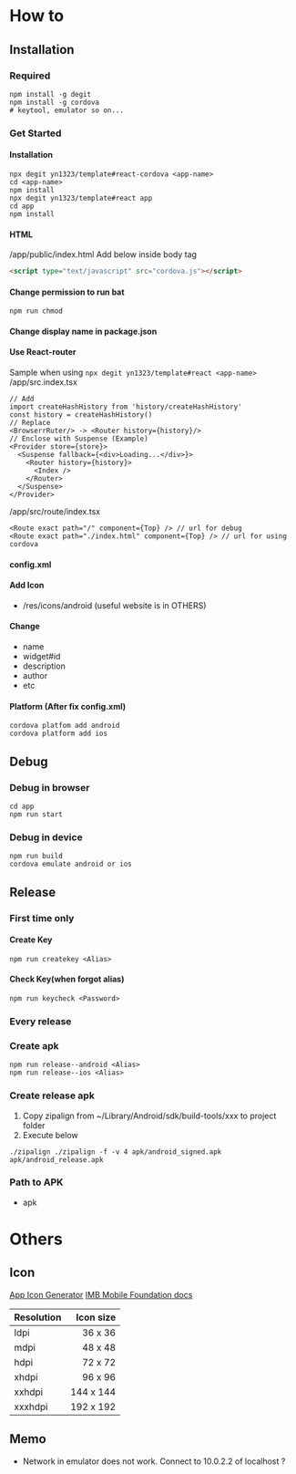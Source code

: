 # How to

## Installation
### Required
```
npm install -g degit
npm install -g cordova
# keytool, emulator so on...
```

### Get Started
#### Installation
```
npx degit yn1323/template#react-cordova <app-name>
cd <app-name>
npm install
npx degit yn1323/template#react app
cd app
npm install
```

#### HTML  
/app/public/index.html
Add below inside body tag
```html
<script type="text/javascript" src="cordova.js"></script>
```

#### Change permission to run bat
```
npm run chmod
```

#### Change display name in package.json

#### Use React-router
Sample when using `npx degit yn1323/template#react <app-name>`  
/app/src.index.tsx
```tsx
// Add
import createHashHistory from 'history/createHashHistory'
const history = createHashHistory()
// Replace
<BrowserrRuter/> -> <Router history={history}/>
// Enclose with Suspense (Example)
<Provider store={store}>
  <Suspense fallback={<div>Loading...</div>}>
    <Router history={history}>
      <Index />
    </Router>
  </Suspense>
</Provider>
```
/app/src/route/index.tsx
```tsx
<Route exact path="/" component={Top} /> // url for debug
<Route exact path="./index.html" component={Top} /> // url for using cordova
```

#### config.xml
#### Add Icon
- /res/icons/android (useful website is in OTHERS)
#### Change
- name
- widget#id
- description
- author
- etc


#### Platform (After fix config.xml)
```
cordova platfom add android
cordova platform add ios
```

## Debug
### Debug in browser
```
cd app
npm run start
```

### Debug in device
```
npm run build
cordova emulate android or ios
```

## Release

### First time only
#### Create Key
```
npm run createkey <Alias>
```

#### Check Key(when forgot alias)
```
npm run keycheck <Password>
```

### Every release

### Create apk
```
npm run release--android <Alias>
npm run release--ios <Alias>
```

### Create release apk
1. Copy zipalign from ~/Library/Android/sdk/build-tools/xxx to project folder
2. Execute below
```
./zipalign ./zipalign -f -v 4 apk/android_signed.apk apk/android_release.apk
```

### Path to APK
- apk

# Others
## Icon

[App Icon Generator](https://appicon.co/)
[IMB Mobile Foundation docs](https://mobilefirstplatform.ibmcloud.com/tutorials/ja/foundation/8.0/application-development/cordova-apps/adding-images-and-icons/)

| Resolution  | Icon size |
|:------- | --------------:|
| ldpi    |        36 x 36 |
| mdpi    |        48 x 48 |
| hdpi    |        72 x 72 |
| xhdpi   |        96 x 96 |
| xxhdpi  |      144 x 144 |
| xxxhdpi |      192 x 192 |

## Memo
- Network in emulator does not work. Connect to 10.0.2.2 of localhost ?
